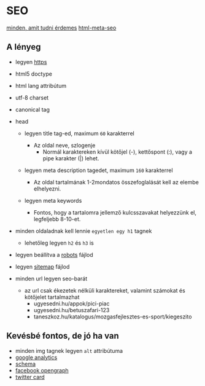 # SEO

[minden, amit tudni érdemes](https://support.google.com/webmasters/answer/7451184?hl=hu)
[html-meta-seo](https://www.link-assistant.com/news/html-meta-tags-for-seo.html)

## A lényeg

- legyen [https](/backend/http-https-ssl-tls.md.md)

- html5 doctype
- html lang attribútum
- utf-8 charset
- canonical tag

- head
  - legyen title tag-ed, maximum `60` karakterrel
    - Az oldal neve, szlogenje
      - Normál karaktereken kívül kötőjel (-), kettőspont (:), vagy a pipe karakter (|) lehet.

  - legyen meta description tagedet, maximum `160` karakterrel
    - Az oldal tartalmának 1-2mondatos összefoglalását kell az elembe elhelyezni.

  - legyen meta keywords
    - Fontos, hogy a tartalomra jellemző kulcsszavakat helyezzünk el, legfeljebb 8-10-et.

- minden oldaladnak kell lennie `egyetlen egy h1` tagnek
  - lehetőleg legyen `h2` és `h3` is

- legyen beállítva a [robots](./robots.md) fájlod
- legyen [sitemap](./sitemap.md) fájlod
- minden url legyen seo-barát
  - az url csak ékezetek nélküli karaktereket, valamint számokat és kötőjelet tartalmazhat
    - ugyesedni.hu/appok/pici-piac
    - ugyesedni.hu/betuszafari-123
    - taneszkoz.hu/katalogus/mozgasfejlesztes-es-sport/kiegeszito

## Kevésbé fontos, de jó ha van

- minden img tagnek legyen `alt` attribútuma
- [google analytics](https://analytics.google.com/analytics/web/)
- [schema](schema.org)
- [facebook opengraph](../social/facebook.md)
- [twitter card](../social/twitter.md)
